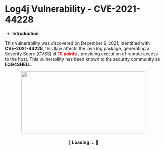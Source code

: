 # Log4j Vulnerability - CVE-2021-44228

- **Introduction**

This vulnerability was discovered on December 9, 2021, identified with **CVE-2021-44228**, this flaw affects the java log package, generating a Severity Score (CVSS) of **<font color="red"> 10 points</font>** , providing execution of remote access to the host. This vulnerability has been known to the security community as **LOG4SHELL**.

<p align="center">
  <img width="400" height="200" src="https://www.zerofox.com/wp-content/uploads/2021/08/CVSSBlog_ScoresGraphic_V1-1024x516.jpg">
</p>

<h4 align="center"> 
	🚧  Loading ...  🚧
</h4>
